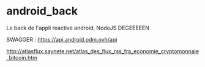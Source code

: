 # android_back
Le back de l'appli reactive android, NodeJS DEGEEEEEN

SWAGGER : https://api.android.odm.ovh/api

http://atlasflux.saynete.net/atlas_des_flux_rss_fra_economie_cryptomonnaie_bitcoin.htm